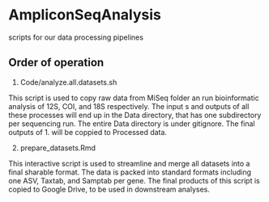 # AmpliconSeqAnalysis
scripts for our data processing pipelines

## Order of operation

1. Code/analyze.all.datasets.sh

This script is used to copy raw data from MiSeq folder an run bioinformatic analysis of 12S, COI, and 18S respectively.
The input s and outputs of all these processes will end up in the Data directory, that has one subdirectory per sequencing run.
The entire Data directory is under gitignore.
The final outputs of 1. will be coppied to Processed data.


2. prepare_datasets.Rmd

This interactive script is used to streamline and merge all datasets into a final sharable format.
The data is packed into standard formats including one ASV, Taxtab, and Samptab per gene.
The final products of this script is copied to Google Drive, to be used in downstream analyses.